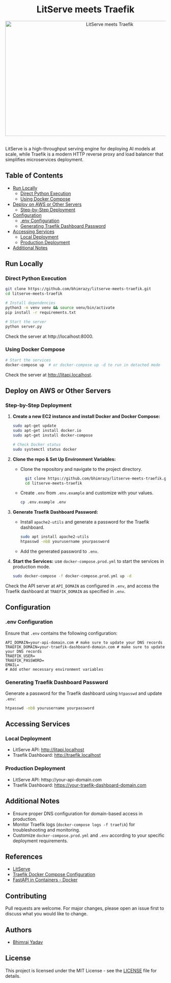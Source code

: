 <div align="center">
  <h1>LitServe meets Traefik</h1>
  <img src="https://github.com/bhimrazy/litserve-meets-traefik/assets/46085301/c749d77e-3a7a-4101-ad27-1ed2252802c8" alt="LitServe meets Traefik" width="640" height="360">
   <br/>
   <br/>
</div>

LitServe is a high-throughput serving engine for deploying AI models at scale, while Traefik is a modern HTTP reverse proxy and load balancer that simplifies microservices deployment.

## Table of Contents

- [Run Locally](#run-locally)
  - [Direct Python Execution](#direct-python-execution)
  - [Using Docker Compose](#using-docker-compose)
- [Deploy on AWS or Other Servers](#deploy-on-aws-or-other-servers)
  - [Step-by-Step Deployment](#step-by-step-deployment)
- [Configuration](#configuration)
  - [.env Configuration](#env-configuration)
  - [Generating Traefik Dashboard Password](#generating-traefik-dashboard-password)
- [Accessing Services](#accessing-services)
  - [Local Deployment](#local-deployment)
  - [Production Deployment](#production-deployment)
- [Additional Notes](#additional-notes)

## Run Locally

### Direct Python Execution

```bash
git clone https://github.com/bhimrazy/litserve-meets-traefik.git
cd litserve-meets-traefik

# Install dependencies
python3 -m venv venv && source venv/bin/activate
pip install -r requirements.txt

# Start the server
python server.py
```

Check the server at http://localhost:8000.

### Using Docker Compose

```bash
# Start the services
docker-compose up  # or docker-compose up -d to run in detached mode
```

Check the server at http://litapi.localhost.

## Deploy on AWS or Other Servers

### Step-by-Step Deployment

1. **Create a new EC2 instance and install Docker and Docker Compose:**

   ```bash
   sudo apt-get update
   sudo apt-get install docker.io
   sudo apt-get install docker-compose

   # Check Docker status
   sudo systemctl status docker
   ```

2. **Clone the repo & Set Up Environment Variables:**

   - Clone the repository and navigate to the project directory.

     ```bash
       git clone https://github.com/bhimrazy/litserve-meets-traefik.git
       cd litserve-meets-traefik
     ```

   - Create `.env` from `.env.example` and customize with your values.

     ```bash
     cp .env.example .env
     ```

3. **Generate Traefik Dashboard Password:**

   - Install `apache2-utils` and generate a password for the Traefik dashboard.

     ```bash
     sudo apt install apache2-utils
     htpasswd -nbB yourusername yourpassword
     ```

   - Add the generated password to `.env`.

4. **Start the Services:**
   use `docker-compose.prod.yml` to start the services in production mode.

   ```bash
   sudo docker-compose -f docker-compose.prod.yml up -d
   ```

Check the API server at `API_DOMAIN` as configured in `.env`, and access the Traefik dashboard at `TRAEFIK_DOMAIN` as specified in `.env`.

## Configuration

### .env Configuration

Ensure that `.env` contains the following configuration:

```plaintext
API_DOMAIN=your-api-domain.com # make sure to update your DNS records
TRAEFIK_DOMAIN=your-traefik-dashboard-domain.com # make sure to update your DNS records
TRAEFIK_USER=
TRAEFIK_PASSWORD=
EMAIL=
# Add other necessary environment variables
```

### Generating Traefik Dashboard Password

Generate a password for the Traefik dashboard using `htpasswd` and update `.env`:

```bash
htpasswd -nbB yourusername yourpassword
```

## Accessing Services

### Local Deployment

- LitServe API: http://litapi.localhost
- Traefik Dashboard: http://traefik.localhost

### Production Deployment

- LitServe API: httsp://your-api-domain.com
- Traefik Dashboard: https://your-traefik-dashboard-domain.com

## Additional Notes

- Ensure proper DNS configuration for domain-based access in production.
- Monitor Traefik logs (`docker-compose logs -f traefik`) for troubleshooting and monitoring.
- Customize `docker-compose.prod.yml` and `.env` according to your specific deployment requirements.

## References

- [LitServe](https://github.com/Lightning-AI/LitServe)
- [Traefik Docker Compose Configuration](https://doc.traefik.io/traefik/user-guides/docker-compose/acme-tls/)
- [FastAPI in Containers - Docker](https://fastapi.tiangolo.com/deployment/docker/)

## Contributing

Pull requests are welcome. For major changes, please open an issue first to discuss what you would like to change.

## Authors

- [Bhimraj Yadav](https://github.com/bhimrazy)

## License

This project is licensed under the MIT License - see the [LICENSE](LICENSE) file for details.
